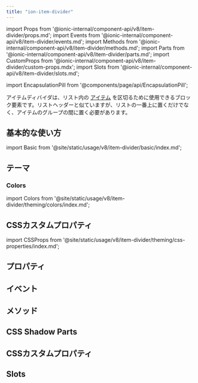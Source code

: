 ```yaml
---
title: "ion-item-divider"
---
```

import Props from '@ionic-internal/component-api/v8/item-divider/props.md';
import Events from '@ionic-internal/component-api/v8/item-divider/events.md';
import Methods from '@ionic-internal/component-api/v8/item-divider/methods.md';
import Parts from '@ionic-internal/component-api/v8/item-divider/parts.md';
import CustomProps from '@ionic-internal/component-api/v8/item-divider/custom-props.mdx';
import Slots from '@ionic-internal/component-api/v8/item-divider/slots.md';

<head>
  <title>ion-item-divider: Item Divider Block Element for Ionic Apps</title>
  <meta name="description" content="Item Dividersは、リスト内のアイテムを区切るために使用するブロック要素です。リストヘッダーに似ていますが、項目のグループの間に挟みます。" />
</head>

import EncapsulationPill from '@components/page/api/EncapsulationPill';

<EncapsulationPill type="shadow" />


アイテムディバイダは、リスト内の [アイテム](./item) を区切るために使用できるブロック要素です。リストヘッダーと似ていますが、リストの一番上に置くだけでなく、アイテムのグループの間に置く必要があります。


## 基本的な使い方

import Basic from '@site/static/usage/v8/item-divider/basic/index.md';

<Basic />


## テーマ

### Colors

import Colors from '@site/static/usage/v8/item-divider/theming/colors/index.md';

<Colors />


## CSSカスタムプロパティ

import CSSProps from '@site/static/usage/v8/item-divider/theming/css-properties/index.md';

<CSSProps />


## プロパティ
<Props />

## イベント
<Events />

## メソッド
<Methods />

## CSS Shadow Parts
<Parts />

## CSSカスタムプロパティ
<CustomProps />

## Slots
<Slots />

